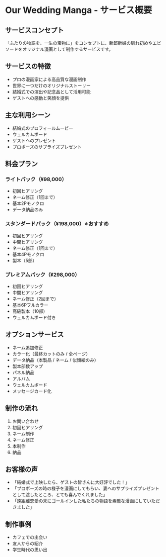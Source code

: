 # Our Wedding Manga - サービス概要

## サービスコンセプト
「ふたりの物語を、一生の宝物に」をコンセプトに、新郎新婦の馴れ初めやエピソードをオリジナル漫画として制作するサービスです。

## サービスの特徴
- プロの漫画家による高品質な漫画制作
- 世界に一つだけのオリジナルストーリー
- 結婚式での演出や記念品として活用可能
- ゲストへの感動と笑顔を提供

## 主な利用シーン
- 結婚式のプロフィールムービー
- ウェルカムボード
- ゲストへのプレゼント
- プロポーズのサプライズプレゼント

## 料金プラン

### ライトパック（¥98,000）
- 初回ヒアリング
- ネーム修正（1回まで）
- 基本2Pモノクロ
- データ納品のみ

### スタンダードパック（¥198,000）※おすすめ
- 初回ヒアリング
- 中間ヒアリング
- ネーム修正（1回まで）
- 基本4Pモノクロ
- 製本（5部）

### プレミアムパック（¥298,000）
- 初回ヒアリング
- 中間ヒアリング
- ネーム修正（2回まで）
- 基本6Pフルカラー
- 高級製本（10部）
- ウェルカムボード付き

## オプションサービス
- ネーム追加修正
- カラー化（最終カットのみ / 全ページ）
- データ納品（本製品 / ネーム / 似顔絵のみ）
- 製本部数アップ
- パネル納品
- アルバム
- ウェルカムボード
- メッセージカード化

## 制作の流れ
1. お問い合わせ
2. 初回ヒアリング
3. ネーム制作
4. ネーム修正
5. 本制作
6. 納品

## お客様の声
- 「結婚式で上映したら、ゲストの皆さんに大好評でした！」
- 「プロポーズの時の様子を漫画にしてもらい、妻へのサプライズプレゼントとして渡したところ、とても喜んでくれました」
- 「遠距離恋愛の末にゴールインした私たちの物語を素敵な漫画にしていただきました」

## 制作事例
- カフェでの出会い
- 友人からの紹介
- 学生時代の思い出 